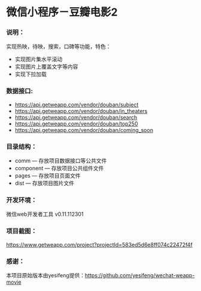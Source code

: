 # 微信小程序－豆瓣电影2

### 说明：

实现热映，待映，搜索，口碑等功能，特色：
- 实现图片集水平滚动
- 实现图片上覆盖文字等内容
- 实现下拉加载

### 数据接口:

- https://api.getweapp.com/vendor/douban/subject
- https://api.getweapp.com/vendor/douban/in_theaters
- https://api.getweapp.com/vendor/douban/search
- https://api.getweapp.com/vendor/douban/top250
- https://api.getweapp.com/vendor/douban/coming_soon

### 目录结构：

- comm — 存放项目数据接口等公共文件
- component — 存放项目公共组件文件
- pages — 存放项目页面文件
- dist — 存放项目图片文件

### 开发环境：

微信web开发者工具 v0.11.112301

### 项目截图：

https://www.getweapp.com/project?projectId=583ed5d6e8ff074c22472f4f

### 感谢：

本项目原始版本由yesifeng提供：https://github.com/yesifeng/wechat-weapp-movie
